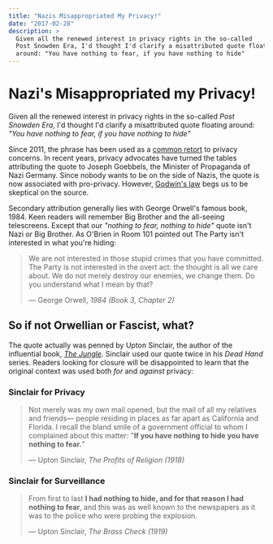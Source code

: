```yaml
---
title: "Nazis Misappropriated My Privacy!"
date: "2017-02-28"
description: >
  Given all the renewed interest in privacy rights in the so-called
  Post Snowden Era, I'd thought I'd clarify a misattributed quote floating
  around: "You have nothing to fear, if you have nothing to hide"
---
```


# Nazi's Misappropriated my Privacy!
Given all the renewed interest in privacy rights in the so-called
*Post Snowden Era*, I'd thought I'd clarify a misattributed quote floating
around: *"You have nothing to fear, if you have nothing to hide"*

Since 2011, the phrase has been used as a
[common retort](https://en.wikipedia.org/wiki/Nothing_to_hide_argument) to
privacy concerns. In recent years, privacy advocates have turned the tables
attributing the quote to Joseph Goebbels, the Minister of Propaganda of Nazi
Germany. Since nobody wants to be on the side of Nazis, the quote is now
associated with pro-privacy. However, [Godwin's law](https://en.wikipedia.org/wiki/Godwin's_law)
begs us to be skeptical on the source.

Secondary attribution generally lies with George Orwell's famous book, 1984.
Keen readers will remember Big Brother and the all-seeing telescreens. Except
that our *"nothing to fear, nothing to hide"* quote isn't Nazi or Big Brother.
As O'Brien in Room 101 pointed out The Party isn't interested in what you're
hiding:

> We are not interested in those stupid crimes that you have committed. The
> Party is not interested in the overt act: the thought is all we care about. We
> do not merely destroy our enemies, we change them. Do you understand what I
> mean by that?
>
> &mdash; George Orwell, *1984 (Book 3, Chapter 2)*

## So if not Orwellian or Fascist, what?
The quote actually was penned by Upton Sinclair, the author of the influential
book, *[The Jungle](https://en.wikipedia.org/wiki/The_Jungle)*. Sinclair used
our quote twice in his *Dead Hand* series. Readers looking for closure will be
disappointed to learn that the original context was used both *for* and
*against* privacy:

### Sinclair for Privacy
> Not merely was my own mail opened, but the mail of all my relatives and
> friends&mdash; people residing in places as far apart as California and Florida. I
> recall the bland smile of a government official to whom I complained about
> this matter: "**If you have nothing to hide you have nothing to fear.**"
>  
> &mdash; Upton Sinclair, *The Profits of Religion (1918)*

### Sinclair for Surveillance
> From first to last **I had nothing to hide, and for that reason I had nothing
> to fear**, and this was as well known to the newspapers as it was to the
> police who were probing the explosion.
>  
> &mdash; Upton Sinclair, *The Brass Check (1919)*
